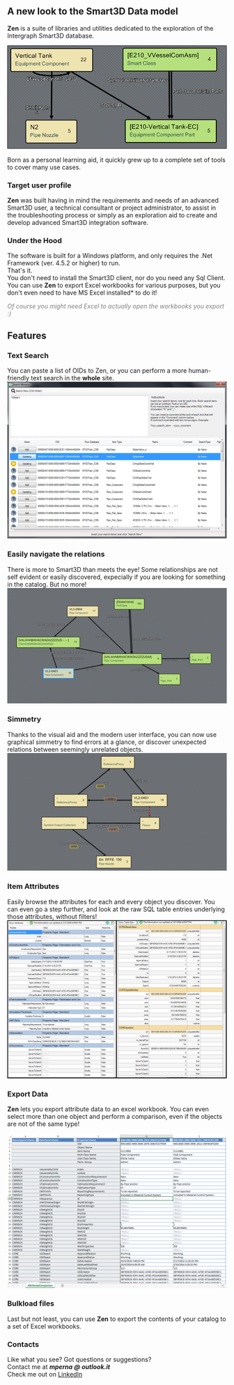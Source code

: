 ## A new look to the Smart3D Data model

**Zen** is a suite of libraries and utilities dedicated to the exploration of the Intergraph Smart3D database.

![Nodes and relations](https://github.com/LongJSilver/Zen/blob/master/img/Relations3mini.png?raw=true)

Born as a personal learning aid, it quickly grew up to a complete set of tools to cover many use cases.

### Target user profile

**Zen** was built having in mind the requirements and needs of an advanced Smart3D user, a technical consultant or project administrator, to assist in the troubleshooting process or simply as an exploration aid to create and develop advanced Smart3D integration software.

### Under the Hood

The software is built for a Windows platform, and only requires the .Net Framework (ver. 4.5.2 or higher) to run.<br/>
That's it.<br/>
You don't need to install the Smart3D client, nor do you need any Sql Client.<br/>
You can use **Zen** to export Excel workbooks for various purposes, but you don't even need to have MS Excel installed* to do it!<br/>

<span style="color:gray">_Of course you *might* need Excel to actually open the workbooks you export :)_</span>

## Features

### Text Search
You can paste a list of OIDs to Zen, or you can perform a more human-friendly text search in the **whole** site.<br/>
![Textual Search window](https://github.com/LongJSilver/Zen/blob/master/img/Search1.png?raw=true)

### Easily navigate the relations
There is more to Smart3D than meets the eye! Some relationships are not self evident or easily discovered, expecially if you are looking for something in the catalog. But no more!<br/>
![Nodes and relations](https://github.com/LongJSilver/Zen/blob/master/img/Relations1.PNG?raw=true)

### Simmetry
Thanks to the visual aid and the modern user interface, you can now use graphical simmetry to find errors at a glance, or discover unexpected relations between seemingly unrelated objects.<br/>
![Illustration of Simmetry](https://github.com/LongJSilver/Zen/blob/master/img/Relations2.png?raw=true)

### Item Attributes
Easily browse the attributes for each and every object you discover. You can even go a step further, and look at the raw SQL table entries underlying those attributes, without filters!<br/>
![Attributes box](https://github.com/LongJSilver/Zen/blob/master/img/AttribsAndTable.PNG?raw=true)

### Export Data
**Zen** lets you export attribute data to an excel workbook. You can even select more than one object and perform a comparison, even if the objects are not of the same type!<br/>

![Export and Compare](https://github.com/LongJSilver/Zen/blob/master/img/Compare1.PNG?raw=true)

### Bulkload files
Last but not least, you can use **Zen** to export the contents of your catalog to a set of Excel workbooks.

### Contacts
Like what you see? Got questions or suggestions?<br/>
Contact me at _**mperna @ outlook.it**_<br/>
Check me out on [LinkedIn](https://www.linkedin.com/in/marco-perna/)
